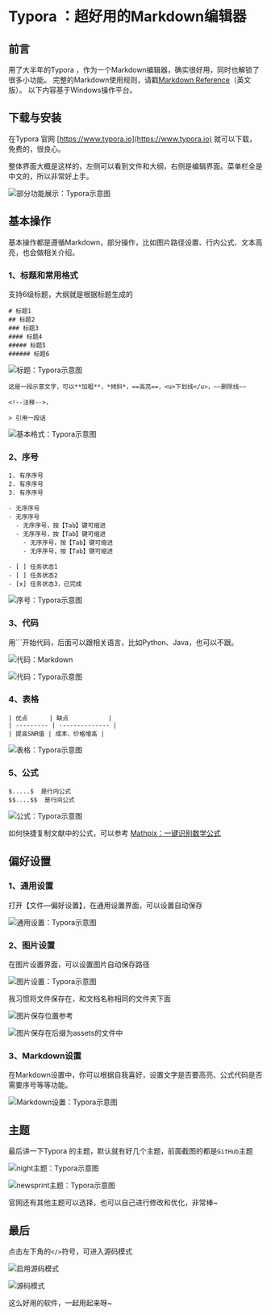 # Typora ：超好用的Markdown编辑器

## 前言
用了大半年的Typora ，作为一个Markdown编辑器，确实很好用，同时也解锁了很多小功能。
完整的Markdown使用规则，请戳[Markdown Reference](https://support.typora.io/Markdown-Reference/)（英文版）。
以下内容基于Windows操作平台。
## 下载与安装

在Typora 官网 [https://www.typora.io](https://www.typora.io) 就可以下载，免费的，很良心。

整体界面大概是这样的，左侧可以看到文件和大纲，右侧是编辑界面。菜单栏全是中文的，所以非常好上手。

![部分功能展示：Typora示意图](4.assets/17569167-d76b43e1e4182074.png)


## 基本操作
基本操作都是遵循Markdown，部分操作，比如图片路径设置、行内公式、文本高亮，也会做相关介绍。
### 1、标题和常用格式
支持6级标题，大纲就是根据标题生成的
```
# 标题1
## 标题2
### 标题3
#### 标题4
##### 标题5
###### 标题6
```

![标题：Typora示意图](4.assets/17569167-fb6a06d9abd83cf2.png)

```
这是一段示意文字，可以**加粗**，*倾斜*，==高亮==，<u>下划线</u>，~~删除线~~

<!--注释-->，

> 引用一段话
```

![基本格式：Typora示意图](4.assets/17569167-da02a78a5d2fccee.png)

### 2、序号
```
1. 有序序号
2. 有序序号
3. 有序序号

- 无序序号
- 无序序号
  - 无序序号，按【Tab】键可缩进
  - 无序序号，按【Tab】键可缩进
    - 无序序号，按【Tab】键可缩进
    - 无序序号，按【Tab】键可缩进

- [ ] 任务状态1
- [ ] 任务状态2
- [x] 任务状态3，已完成
```

![序号：Typora示意图](4.assets/17569167-b33cb29b6623aa92.png)



### 3、代码
用```开始代码，后面可以跟相关语言，比如Python、Java，也可以不跟。

![代码：Markdown](4.assets/17569167-8a0a60a1b03bbb28.png)

![代码：Typora示意图](4.assets/17569167-649bf7e5f94c66e1.png)

### 4、表格

```
| 优点      | 缺点           |
| --------- | -------------- |
| 提高SNR值 | 成本、价格增高 |
```

![表格：Typora示意图](4.assets/17569167-62c333d4eabf8854.png)

### 5、公式
```
$.....$  是行内公式
$$....$$  是行间公式
```

![公式：Typora示意图](4.assets/17569167-63f2ef2e43d792c2.png)

如何快捷复制文献中的公式，可以参考 [Mathpix：一键识别数学公式](Study/3.md)

## 偏好设置
### 1、通用设置
打开【文件—偏好设置】，在通用设置界面，可以设置自动保存

![通用设置：Typora示意图](4.assets/17569167-1faa0562be3e4a10.png)

### 2、图片设置
在图片设置界面，可以设置图片自动保存路径

![图片设置：Typora示意图](4.assets/17569167-85257191581d9b5f.png)

我习惯将文件保存在，和文档名称相同的文件夹下面

![图片保存位置参考](4.assets/17569167-b2bbf0f256ff467a.png)

![图片保存在后缀为assets的文件中](4.assets/17569167-769d7b1964d0531c.png)

### 3、Markdown设置

在Markdown设置中，你可以根据自我喜好，设置文字是否要高亮、公式代码是否需要序号等等功能。

![Markdown设置：Typora示意图](4.assets/17569167-d65578a8bed049b3.png)

## 主题
最后讲一下Typora 的主题，默认就有好几个主题，前面截图的都是`GitHub`主题

![night主题：Typora示意图](4.assets/17569167-15dee4a7d226a725.png)

![newsprint主题：Typora示意图](4.assets/17569167-3b0cc1bf06b191fb.png)

官网还有其他主题可以选择，也可以自己进行修改和优化，非常棒~

## 最后

点击左下角的`</>`符号，可进入源码模式

![启用源码模式](4.assets/17569167-da41375323e82c61.png)

![源码模式](4.assets/17569167-269256ec1a5e4ee8.png)

这么好用的软件，一起用起来呀~